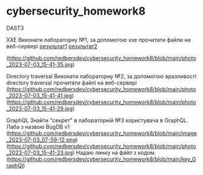 # cybersecurity_homework8
DAST3


XXE
Виконати лабораторну №1, за допомогою xxe прочитати файли на веб-сервері <a href="https://github.com/redbersdev/cybersecurity_homework8/blob/main/photo_2023-07-03_15-41-35.jpg">результат1</a>
<a href="https://github.com/redbersdev/cybersecurity_homework8/blob/main/photo_2023-07-03_15-41-35.jpg">результат2</a>

(https://github.com/redbersdev/cybersecurity_homework8/blob/main/photo_2023-07-03_15-41-35.jpg)

Directory traversal
Виконати лабораторну №2, за допомогою вразливості directory traversal прочитати файлі на веб-сервері
(https://github.com/redbersdev/cybersecurity_homework8/blob/main/photo_2023-07-03_15-41-41.jpg) 
(https://github.com/redbersdev/cybersecurity_homework8/blob/main/photo_2023-07-03_15-41-29.jpg) 

GraphQL
Знайти "секрет" в лабораторній №3 користувача в GraphQL. Лаба з назвою BugDB v1
(https://github.com/redbersdev/cybersecurity_homework8/blob/main/image_2023-07-03_07-59-12.png) (https://github.com/redbersdev/cybersecurity_homework8/blob/main/photo_2023-07-03_15-41-23.jpg) 
Надаю линку на файл з кодом. (https://github.com/redbersdev/cybersecurity_homework8/blob/main/key_GraphQl) 



